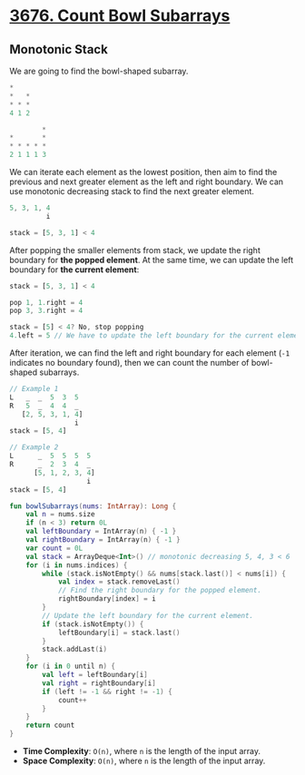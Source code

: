 # [3676. Count Bowl Subarrays](https://leetcode.com/problems/count-bowl-subarrays/)

## Monotonic Stack
We are going to find the bowl-shaped subarray.

```js
*      
*   * 
* * * 
4 1 2

        *
*       *
* * * * *
2 1 1 1 3
```

We can iterate each element as the lowest position, then aim to find the previous and next greater element as the left and right boundary. We can use monotonic decreasing stack to find the next greater element.

```js
5, 3, 1, 4
         i

stack = [5, 3, 1] < 4
```

After popping the smaller elements from stack, we update the right boundary for **the popped element**. At the same time, we can update the left boundary for **the current element**:

```js
stack = [5, 3, 1] < 4

pop 1, 1.right = 4
pop 3, 3.right = 4

stack = [5] < 4? No, stop popping
4.left = 5 // We have to update the left boundary for the current element.
```

After iteration, we can find the left and right boundary for each element (`-1` indicates no boundary found), then we can count the number of bowl-shaped subarrays.

```js
// Example 1
L   _  _  5  3  5
R   5  _  4  4  _
   [2, 5, 3, 1, 4]
                i
stack = [5, 4]

// Example 2
L      _  5  5  5  5
R      _  2  3  4  _
      [5, 1, 2, 3, 4]
                   i
stack = [5, 4]
```

```kotlin
fun bowlSubarrays(nums: IntArray): Long {
    val n = nums.size
    if (n < 3) return 0L
    val leftBoundary = IntArray(n) { -1 }
    val rightBoundary = IntArray(n) { -1 }
    var count = 0L
    val stack = ArrayDeque<Int>() // monotonic decreasing 5, 4, 3 < 6
    for (i in nums.indices) {
        while (stack.isNotEmpty() && nums[stack.last()] < nums[i]) {
            val index = stack.removeLast()
            // Find the right boundary for the popped element.
            rightBoundary[index] = i
        }
        // Update the left boundary for the current element.
        if (stack.isNotEmpty()) {
            leftBoundary[i] = stack.last()
        }
        stack.addLast(i)
    }
    for (i in 0 until n) {
        val left = leftBoundary[i]
        val right = rightBoundary[i]
        if (left != -1 && right != -1) {
            count++
        }
    }
    return count
}
```

* **Time Complexity**: `O(n)`, where `n` is the length of the input array.
* **Space Complexity**: `O(n)`, where `n` is the length of the input array.